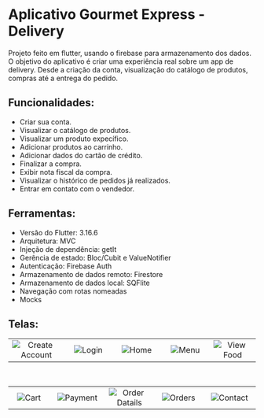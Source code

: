 # Aplicativo Gourmet Express - Delivery

Projeto feito em flutter, usando o firebase para armazenamento dos dados.
<br>
O objetivo do aplicativo é criar uma experiência real sobre um app de delivery. Desde a criação da conta, visualização do catálogo de produtos, compras até a entrega do pedido.

## Funcionalidades:

<ul>
  <li> Criar sua conta. </li>
  <li> Visualizar o catálogo de produtos.</li>
  <li> Visualizar um produto expecífico.</li>
  <li> Adicionar produtos ao carrinho.</li>
  <li> Adicionar dados do cartão de crédito.</li>
  <li> Finalizar a compra.</li>
  <li> Exibir nota fiscal da compra.</li>
  <li> Visualizar o histórico de pedidos já realizados.</li>
  <li> Entrar em contato com o vendedor.</li>
</ul>

## Ferramentas:

<ul>
  <li> Versão do Flutter: 3.16.6</li>
  <li> Arquitetura: MVC</li>
  <li> Injeção de dependência: getIt</li>
  <li> Gerência de estado: Bloc/Cubit e ValueNotifier</li>
  <li> Autenticação: Firebase Auth</li>
  <li> Armazenamento de dados remoto: Firestore</li>
  <li> Armazenamento de dados local: SQFlite</li>
  <li> Navegação com rotas nomeadas</li>
  <li> Mocks</li>

</ul>


## Telas:

<table style = {border: "none"}>


  <tr>
     <td style="text-align:center;" width="240"><img src="https://github.com/dev-henrique-silva/Gourmet-Express/assets/81243358/48710d37-b594-4c6e-aabe-a6d389d53d59" 
         alt="Create Account"/></td>
     <td style="text-align:center;" width="240" ><img src="https://github.com/dev-henrique-silva/Gourmet-Express/assets/81243358/930e9a68-caad-4894-9631-988ab6a53182" 
         alt="Login"/></td>
     <td style="text-align:center;" width="240"><img src="https://github.com/dev-henrique-silva/Gourmet-Express/assets/81243358/3b213cee-402e-44ab-a08c-1f4b424e5ee2" 
         alt="Home"/></td>
     <td style="text-align:center;" width="240" ><img src="https://github.com/dev-henrique-silva/Gourmet-Express/assets/81243358/42697937-7a1c-4ed9-824d-a95f39826a0c" 
         alt="Menu"/></td>
     <td style="text-align:center;" width="240"><img src="https://github.com/dev-henrique-silva/Gourmet-Express/assets/81243358/82b48a11-ff25-4afc-b1fe-6728322f357e" 
         alt="View Food"/></td>
 <tr>
</table>

<br>

<table style = {border: "none"}> 
 <tr>
     <td style="text-align:center;" width="240"><img src="https://github.com/dev-henrique-silva/Gourmet-Express/assets/81243358/fa7855dc-bb01-4461-acbb-7ae305fc24a7" 
         alt="Cart"/></td>
     <td style="text-align:center;" width="240"><img src="https://github.com/dev-henrique-silva/Gourmet-Express/assets/81243358/b3e073fb-49d3-433e-93be-462e991669d4" 
         alt="Payment"/></td>
     <td style="text-align:center;" width="240"><img src="https://github.com/dev-henrique-silva/Gourmet-Express/assets/81243358/f43bfd0c-a157-4eb7-85ab-73424c3311ed" 
         alt="Order Datails"/></td>
     <td style="text-align:center;" width="240"><img src="https://github.com/dev-henrique-silva/Gourmet-Express/assets/81243358/b93dd841-2b26-4b2e-9780-8759e3360b44" 
         alt = "Orders" /></td>
     <td style="text-align:center;" width="240"><img src="https://github.com/dev-henrique-silva/Gourmet-Express/assets/81243358/d1da8719-515d-4b6d-b529-2209d13e23a7" 
         alt = "Contact" /></td>
<tr>
</table>



